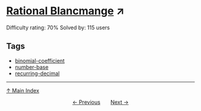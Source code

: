 # [Rational Blancmange](https://projecteuler.net/problem=889) ↗️

Difficulty rating: 70%
Solved by: 115 users
## Tags

- [binomial-coefficient](../tags/binomial-coefficient.md)
- [number-base](../tags/number-base.md)
- [recurring-decimal](../tags/recurring-decimal.md)



---

[↑ Main Index](../README.md)


<div align=center><a href='888.md'>← Previous</a> &nbsp;&nbsp; &nbsp;&nbsp;  <a href='890.md'>Next →</a></div>
